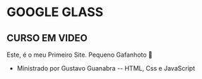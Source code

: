 # GOOGLE GLASS
## CURSO EM VIDEO
 Este, é o meu Primeiro Site. Pequeno Gafanhoto :vulcan_salute:
 - Ministrado por Gustavo  Guanabra
 -- HTML, Css e JavaScript
